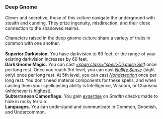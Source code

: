 ### Deep Gnome

Clever and secretive, those of this culture navigate the underground with stealth and cunning.
They prize ingenuity, misdirection, and their close connection to the shadowed realms.

Characters raised in the deep gnome culture share a variety of traits in common with one another.
\
\
**Superior Darkvision.**
You have darkvision to 60 feet, or the range of your existing darkvision increases by 60 feet.
\
**Dark Gnome Magic.**
You can cast _[<span class="spell>Disguise Self</span>](#Disguise_Self_disguise_self)_ once per long rest.
Once you reach 3rd level, you can cast _[<span class="spell">Nullify Sense</span>](#Nullify_Sense_nullify_sense)_ (sight only) once per long rest.
At 5th level, you can cast _[<span class="spell">Nondetection</span>](#Nondetection_nondetection)_ once per long rest.
You don’t need material components for these spells, and when casting them your spellcasting ability is Intelligence, Wisdom, or Charisma (whichever is highest).
\
**Subterranean Camouflage.**
You gain [expertise](#Proficiency_Bonus_expertise) on _Stealth_ checks made to hide in rocky terrain.
\
**Languages.**
You can understand and communicate in Common, Gnomish, and Undercommon.
